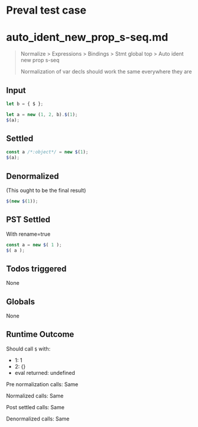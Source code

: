 # Preval test case

# auto_ident_new_prop_s-seq.md

> Normalize > Expressions > Bindings > Stmt global top > Auto ident new prop s-seq
>
> Normalization of var decls should work the same everywhere they are

## Input

`````js filename=intro
let b = { $ };

let a = new (1, 2, b).$(1);
$(a);
`````


## Settled


`````js filename=intro
const a /*:object*/ = new $(1);
$(a);
`````


## Denormalized
(This ought to be the final result)

`````js filename=intro
$(new $(1));
`````


## PST Settled
With rename=true

`````js filename=intro
const a = new $( 1 );
$( a );
`````


## Todos triggered


None


## Globals


None


## Runtime Outcome


Should call `$` with:
 - 1: 1
 - 2: {}
 - eval returned: undefined

Pre normalization calls: Same

Normalized calls: Same

Post settled calls: Same

Denormalized calls: Same

